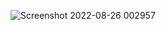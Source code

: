 ![Screenshot 2022-08-26 002957](https://user-images.githubusercontent.com/88095232/186758223-e2ff09d9-9061-4706-b378-8fa20917d413.png)
